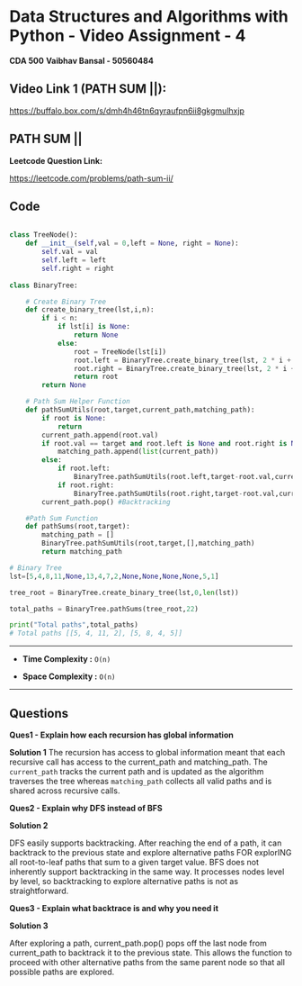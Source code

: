 # Data Structures and Algorithms with Python - Video Assignment - 4

**CDA 500**
**Vaibhav Bansal - 50560484**

## Video Link 1 (PATH SUM ||):
https://buffalo.box.com/s/dmh4h46tn6qyraufpn6ii8gkgmulhxjp

## PATH SUM ||

**Leetcode Question Link:**

https://leetcode.com/problems/path-sum-ii/

## Code

```python

class TreeNode():
    def __init__(self,val = 0,left = None, right = None):
        self.val = val
        self.left = left
        self.right = right
        
class BinaryTree:

    # Create Binary Tree
    def create_binary_tree(lst,i,n):
        if i < n:
            if lst[i] is None:
                return None
            else:
                root = TreeNode(lst[i])
                root.left = BinaryTree.create_binary_tree(lst, 2 * i + 1, n)
                root.right = BinaryTree.create_binary_tree(lst, 2 * i + 2, n)
                return root
        return None

    # Path Sum Helper Function
    def pathSumUtils(root,target,current_path,matching_path):
        if root is None:
            return
        current_path.append(root.val)
        if root.val == target and root.left is None and root.right is None:
            matching_path.append(list(current_path))
        else:
            if root.left:
                BinaryTree.pathSumUtils(root.left,target-root.val,current_path,matching_path)
            if root.right:
                BinaryTree.pathSumUtils(root.right,target-root.val,current_path,matching_path)
        current_path.pop() #Backtracking

    #Path Sum Function        
    def pathSums(root,target):
        matching_path = []
        BinaryTree.pathSumUtils(root,target,[],matching_path)
        return matching_path

# Binary Tree    
lst=[5,4,8,11,None,13,4,7,2,None,None,None,None,5,1] 

tree_root = BinaryTree.create_binary_tree(lst,0,len(lst))

total_paths = BinaryTree.pathSums(tree_root,22)

print("Total paths",total_paths)
# Total paths [[5, 4, 11, 2], [5, 8, 4, 5]]

```
<hr/>

 - **Time Complexity :** `O(n)`

 - **Space Complexity :** `O(n)`

<hr/>

## Questions

**Ques1 - Explain how each recursion has global information**

**Solution 1**
The recursion has access to global information meant that each recursive call has access to the current_path and matching_path. The `current_path` tracks the current path and is updated as the algorithm traverses the tree whereas
`matching_path` collects all valid paths and is shared across recursive calls.

**Ques2 - Explain why DFS instead of BFS**

**Solution 2**

DFS easily supports backtracking. After reaching the end of a path, it can backtrack to the previous state and explore alternative paths FOR explorING all root-to-leaf paths that sum to a given target value. BFS does not inherently support backtracking in the same way. It processes nodes level by level, so backtracking to explore alternative paths is not as straightforward.

**Ques3 - Explain what backtrace is and why you need it**

**Solution 3**

After exploring a path, current_path.pop() pops off the last node from current_path to backtrack it to the previous state. This allows the function to proceed with other alternative paths from the same parent node so that all possible paths are explored.